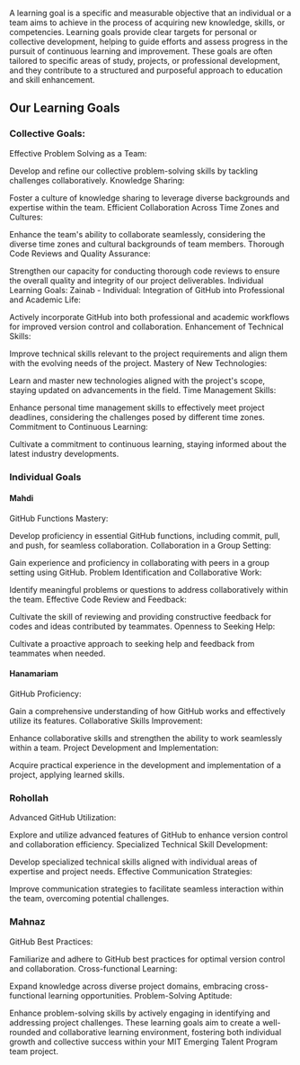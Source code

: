 A learning goal is a specific and measurable objective that an individual or a team aims to achieve in the process of acquiring new knowledge, skills, or competencies. Learning goals provide clear targets for personal or collective development, helping to guide efforts and assess progress in the pursuit of continuous learning and improvement. These goals are often tailored to specific areas of study, projects, or professional development, and they contribute to a structured and purposeful approach to education and skill enhancement.

## Our Learning Goals
### Collective Goals:
Effective Problem Solving as a Team:

Develop and refine our collective problem-solving skills by tackling challenges collaboratively.
Knowledge Sharing:

Foster a culture of knowledge sharing to leverage diverse backgrounds and expertise within the team.
Efficient Collaboration Across Time Zones and Cultures:

Enhance the team's ability to collaborate seamlessly, considering the diverse time zones and cultural backgrounds of team members.
Thorough Code Reviews and Quality Assurance:

Strengthen our capacity for conducting thorough code reviews to ensure the overall quality and integrity of our project deliverables.
Individual Learning Goals:
Zainab - Individual:
Integration of GitHub into Professional and Academic Life:

Actively incorporate GitHub into both professional and academic workflows for improved version control and collaboration.
Enhancement of Technical Skills:

Improve technical skills relevant to the project requirements and align them with the evolving needs of the project.
Mastery of New Technologies:

Learn and master new technologies aligned with the project's scope, staying updated on advancements in the field.
Time Management Skills:

Enhance personal time management skills to effectively meet project deadlines, considering the challenges posed by different time zones.
Commitment to Continuous Learning:

Cultivate a commitment to continuous learning, staying informed about the latest industry developments.
### Individual Goals
#### Mahdi 
GitHub Functions Mastery:

Develop proficiency in essential GitHub functions, including commit, pull, and push, for seamless collaboration.
Collaboration in a Group Setting:

Gain experience and proficiency in collaborating with peers in a group setting using GitHub.
Problem Identification and Collaborative Work:

Identify meaningful problems or questions to address collaboratively within the team.
Effective Code Review and Feedback:

Cultivate the skill of reviewing and providing constructive feedback for codes and ideas contributed by teammates.
Openness to Seeking Help:

Cultivate a proactive approach to seeking help and feedback from teammates when needed.
#### Hanamariam 
GitHub Proficiency:

Gain a comprehensive understanding of how GitHub works and effectively utilize its features.
Collaborative Skills Improvement:

Enhance collaborative skills and strengthen the ability to work seamlessly within a team.
Project Development and Implementation:

Acquire practical experience in the development and implementation of a project, applying learned skills.
### Rohollah 
Advanced GitHub Utilization:

Explore and utilize advanced features of GitHub to enhance version control and collaboration efficiency.
Specialized Technical Skill Development:

Develop specialized technical skills aligned with individual areas of expertise and project needs.
Effective Communication Strategies:

Improve communication strategies to facilitate seamless interaction within the team, overcoming potential challenges.
### Mahnaz 
GitHub Best Practices:

Familiarize and adhere to GitHub best practices for optimal version control and collaboration.
Cross-functional Learning:

Expand knowledge across diverse project domains, embracing cross-functional learning opportunities.
Problem-Solving Aptitude:

Enhance problem-solving skills by actively engaging in identifying and addressing project challenges.
These learning goals aim to create a well-rounded and collaborative learning environment, fostering both individual growth and collective success within your MIT Emerging Talent Program team project.
